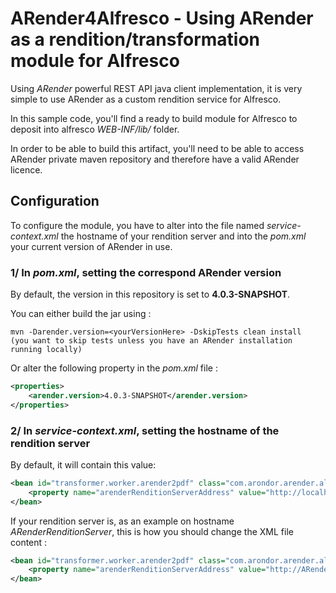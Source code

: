 # ARender4Alfresco - Using ARender as a rendition/transformation module for Alfresco

Using *ARender* powerful REST API java client implementation, it is very simple to use ARender as a custom rendition service for Alfresco.

In this sample code, you'll find a ready to build module for Alfresco to deposit into alfresco *WEB-INF/lib/* folder.

In order to be able to build this artifact, you'll need to be able to access ARender private maven repository and therefore have a valid ARender licence.

## Configuration

To configure the module, you have to alter into the file named *service-context.xml* the hostname of your rendition server and into the *pom.xml* your current version of ARender in use.

### 1/ In *pom.xml*, setting the correspond ARender version

By default, the version in this repository is set to **4.0.3-SNAPSHOT**.

You can either build the jar using :

    mvn -Darender.version=<yourVersionHere> -DskipTests clean install
    (you want to skip tests unless you have an ARender installation running locally)

Or alter the following property in the *pom.xml* file :

```xml
<properties>
    <arender.version>4.0.3-SNAPSHOT</arender.version>
</properties>
```


### 2/ In *service-context.xml*, setting the hostname of the rendition server

By default, it will contain this value:

```xml
<bean id="transformer.worker.arender2pdf" class="com.arondor.arender.alfresco.content.transformer.ARenderContentTransformerWorker">
    <property name="arenderRenditionServerAddress" value="http://localhost:8761/" />
</bean>
```

If your rendition server is, as an example on hostname *ARenderRenditionServer*, this is how you should change the XML file content :

```xml
<bean id="transformer.worker.arender2pdf" class="com.arondor.arender.alfresco.content.transformer.ARenderContentTransformerWorker">
    <property name="arenderRenditionServerAddress" value="http://ARenderRenditionServer:8761/" />
</bean>
```

